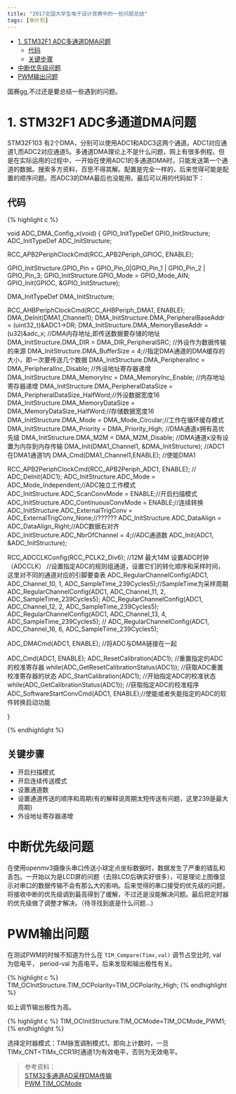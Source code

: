 ```yaml
---
title: "2017全国大学生电子设计竞赛中的一些问题总结"
tags: [单片机]
---
```


<!-- TOC depthFrom:1 depthTo:6 withLinks:1 updateOnSave:1 orderedList:0 -->

- [1. STM32F1 ADC多通道DMA问题](#1-stm32f1-adc多通道dma问题)
	- [代码](#代码)
	- [关键步骤](#关键步骤)
- [中断优先级问题](#中断优先级问题)
- [PWM输出问题](#pwm输出问题)

<!-- /TOC -->

国赛gg,不过还是要总结一些遇到的问题。

# 1. STM32F1 ADC多通道DMA问题

STM32F103 有2个DMA，分别可以使用ADC1和ADC3这两个通道。ADC1对应通道1,而ADC2对应通道5。多通道DMA理论上不是什么问题，网上有很多例程。但是在实际运用的过程中，一开始在使用ADC1的多通道DMA时，只能发送第一个通道的数据。搜索多方资料，百思不得其解。配置是完全一样的，后来觉得可能是配置的顺序问题。而ADC3的DMA最后也没能用。最后可以用的代码如下：

## 代码

{% highlight c %}


void ADC_DMA_Config_x(void)
{
  GPIO_InitTypeDef GPIO_InitStructure;
 ADC_InitTypeDef ADC_InitStructure;

 RCC_APB2PeriphClockCmd(RCC_APB2Periph_GPIOC, ENABLE);

 GPIO_InitStructure.GPIO_Pin = GPIO_Pin_0|GPIO_Pin_1 | GPIO_Pin_2 | GPIO_Pin_3;
 GPIO_InitStructure.GPIO_Mode = GPIO_Mode_AIN;
 GPIO_Init(GPIOC, &GPIO_InitStructure);



 DMA_InitTypeDef DMA_InitStructure;

 RCC_AHBPeriphClockCmd(RCC_AHBPeriph_DMA1, ENABLE);
 DMA_DeInit(DMA1_Channel1);
 DMA_InitStructure.DMA_PeripheralBaseAddr = (uint32_t)&ADC1->DR;
 DMA_InitStructure.DMA_MemoryBaseAddr = (u32)&adc_x;  //DMA内存地址,即传送数据要存储的地址
 DMA_InitStructure.DMA_DIR = DMA_DIR_PeripheralSRC; //外设作为数据传输的来源
 DMA_InitStructure.DMA_BufferSize = 4;//指定DMA通道的DMA缓存的大小，即一次要传送几个数据
 DMA_InitStructure.DMA_PeripheralInc = DMA_PeripheralInc_Disable; //外设地址寄存器递增
 DMA_InitStructure.DMA_MemoryInc = DMA_MemoryInc_Enable; //内存地址寄存器递增
 DMA_InitStructure.DMA_PeripheralDataSize = DMA_PeripheralDataSize_HalfWord;//外设数据宽度16
 DMA_InitStructure.DMA_MemoryDataSize = DMA_MemoryDataSize_HalfWord;//存储数据宽度16
 DMA_InitStructure.DMA_Mode = DMA_Mode_Circular;//工作在循环缓存模式
 DMA_InitStructure.DMA_Priority = DMA_Priority_High; //DMA通道x拥有高优先级
 DMA_InitStructure.DMA_M2M = DMA_M2M_Disable; //DMA通道x没有设置为内存到内存传输
 DMA_Init(DMA1_Channel1, &DMA_InitStructure); //ADC1在DMA1通道1内
 DMA_Cmd(DMA1_Channel1,ENABLE);  //使能DMA1

 RCC_APB2PeriphClockCmd(RCC_APB2Periph_ADC1, ENABLE);
// ADC_DeInit(ADC1);
 ADC_InitStructure.ADC_Mode = ADC_Mode_Independent;//ADC独立工作模式
 ADC_InitStructure.ADC_ScanConvMode = ENABLE;//开启扫描模式
 ADC_InitStructure.ADC_ContinuousConvMode = ENABLE;//连续转换
 ADC_InitStructure.ADC_ExternalTrigConv = ADC_ExternalTrigConv_None;//??????
 ADC_InitStructure.ADC_DataAlign = ADC_DataAlign_Right;//ADC数据右对齐
 ADC_InitStructure.ADC_NbrOfChannel = 4;//ADC通道数
 ADC_Init(ADC1, &ADC_InitStructure);


 RCC_ADCCLKConfig(RCC_PCLK2_Div6); //12M  最大14M 设置ADC时钟（ADCCLK）
 //设置指定ADC的规则组通道，设置它们的转化顺序和采样时间，这里对不同的通道对应的引脚要查表
 ADC_RegularChannelConfig(ADC1, ADC_Channel_10, 1, ADC_SampleTime_239Cycles5);//SampleTime为采样周期
 ADC_RegularChannelConfig(ADC1, ADC_Channel_11, 2, ADC_SampleTime_239Cycles5);
 ADC_RegularChannelConfig(ADC1, ADC_Channel_12, 2, ADC_SampleTime_239Cycles5);
 ADC_RegularChannelConfig(ADC1, ADC_Channel_13, 4, ADC_SampleTime_239Cycles5);
// ADC_RegularChannelConfig(ADC1, ADC_Channel_16, 6, ADC_SampleTime_239Cycles5);

 ADC_DMACmd(ADC1, ENABLE);  //将ADC与DMA链接在一起

 ADC_Cmd(ADC1, ENABLE);
 ADC_ResetCalibration(ADC1);   //重置指定的ADC的校准寄存器
 while(ADC_GetResetCalibrationStatus(ADC1)); //获取ADC重置校准寄存器的状态
 ADC_StartCalibration(ADC1); //开始指定ADC的校准状态
 while(ADC_GetCalibrationStatus(ADC1));  //获取指定ADC的校准程序
 ADC_SoftwareStartConvCmd(ADC1, ENABLE);//使能或者失能指定的ADC的软件转换启动功能

}

{% endhighlight %}

## 关键步骤

* 开启扫描模式
* 开启连续传送模式
* 设置通道数
* 设置通道传送的顺序和周期(有的解释说周期太短传送有问题，这里239是最大周期)
* 外设地址寄存器递增

# 中断优先级问题

在使用openmv3摄像头串口传送小球定点坐标数据时，数据发生了严重的错乱和丢包。一开始以为是LCD屏的问题（去除LCD后确实好很多），可是理论上图像显示对串口的数据传输不会有那么大的影响。后来觉得的串口接受的优先级的问题，将接收中断的优先级调到最高得到了缓解，不过还是没能解决问题。最后把定时器的优先级做了调整才解决。（待寻找到底是什么问题...)

# PWM输出问题

在测试PWM的时候不知道为什么在 ```TIM_Compare(Timx,val)``` 调节占空比时, val 为低电平， period-val 为高电平。后来发现和输出极性有关。

{% highlight c %}
TIM_OCInitStructure.TIM_OCPolarity=TIM_OCPolarity_High;
{% endhighlight %}

如上调节输出极性为高。

{% highlight c %}
TIM_OCInitStructure.TIM_OCMode=TIM_OCMode_PWM1;
{% endhighlight %}

选择定时器模式：TIM脉宽调制模式1。即向上计数时，一旦TIMx_CNT<TIMx_CCR1时通道1为有效电平，否则为无效电平。



> 参考资料：  
[STM32多通道AD采样DMA传输](www.jianshu.com/p/7ee23bb2cb65)  
[PWM TIM_OCMode](http://blog.csdn.net/gtkknd/article/details/39296151)
